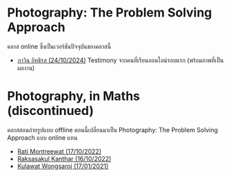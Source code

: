 # Photography: The Problem Solving Approach
คลาส online ซึ่งเป็นเวอร์ชันปัจจุบันของคลาสนี้

- [ภาวิน อิทธิรส (24/10/2024)](https://www.facebook.com/pawin.ittirote/posts/pfbid02o5pSkEvNJ1gafu3D8GPJmktMiv9PDnhNPUrYffkFqGGgF4fw24G1qXS2M1qAMBmrl) Testimony จากคนที่เรียนออนไลน์รอบแรก (พร้อมภาพที่เป็นผลงาน)

# Photography, in Maths (discontinued)
คลาสสอนถ่ายรูปแบบ offline ตอนนี้เปลี่ยนมาเป็น Photography: The Problem Solving Approach แบบ online แทน

- [Rati Montreewat (17/10/2022)](https://www.facebook.com/ratixoxo/posts/pfbid023QN1szDfpLpnvHXwAu9M8XwQpxtdGZoVpr7jJF4gk8rTQx5VeQkNdMD27Ua1kbX1l)
- [Raksasakul Kanthar (16/10/2022)](https://www.facebook.com/yeong.1112/posts/pfbid028DwWRahcbxjxpV7rq1aCRDudkmqotKgLWtGvh16d73ZaPTPMExBXgvCQAV6HCkxrl)
- [Kulawat Wongsaroj (17/01/2021)](https://www.facebook.com/kulawat/posts/pfbid0BvKbmsnUGArye7XrxcqBcjuEzDXFBUctH6ET9fWvnvHqxFCpxFmedDnSh2Y7bDx2l)